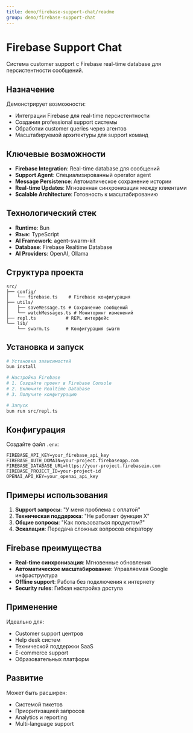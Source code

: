 ```yaml
---
title: demo/firebase-support-chat/readme
group: demo/firebase-support-chat
---
```


# Firebase Support Chat

Система customer support с Firebase real-time database для персистентности сообщений.

## Назначение

Демонстрирует возможности:
- Интеграции Firebase для real-time персистентности
- Создания professional support системы
- Обработки customer queries через агентов
- Масштабируемой архитектуры для support команд

## Ключевые возможности

- **Firebase Integration**: Real-time database для сообщений
- **Support Agent**: Специализированный operator agent
- **Message Persistence**: Автоматическое сохранение истории
- **Real-time Updates**: Мгновенная синхронизация между клиентами
- **Scalable Architecture**: Готовность к масштабированию

## Технологический стек

- **Runtime**: Bun
- **Язык**: TypeScript
- **AI Framework**: agent-swarm-kit
- **Database**: Firebase Realtime Database
- **AI Providers**: OpenAI, Ollama

## Структура проекта

```
src/
├── config/
│   └── firebase.ts    # Firebase конфигурация
├── utils/
│   ├── saveMessage.ts # Сохранение сообщений
│   └── watchMessages.ts # Мониторинг изменений
├── repl.ts           # REPL интерфейс
└── lib/
    └── swarm.ts      # Конфигурация swarm
```

## Установка и запуск

```bash
# Установка зависимостей
bun install

# Настройка Firebase
# 1. Создайте проект в Firebase Console
# 2. Включите Realtime Database
# 3. Получите конфигурацию

# Запуск
bun run src/repl.ts
```

## Конфигурация

Создайте файл `.env`:

```env
FIREBASE_API_KEY=your_firebase_api_key
FIREBASE_AUTH_DOMAIN=your-project.firebaseapp.com
FIREBASE_DATABASE_URL=https://your-project.firebaseio.com
FIREBASE_PROJECT_ID=your-project-id
OPENAI_API_KEY=your_openai_api_key
```

## Примеры использования

1. **Support запросы**: "У меня проблема с оплатой"
2. **Техническая поддержка**: "Не работает функция X"
3. **Общие вопросы**: "Как пользоваться продуктом?"
4. **Эскалация**: Передача сложных вопросов оператору

## Firebase преимущества

- **Real-time синхронизация**: Мгновенные обновления
- **Автоматическое масштабирование**: Управляемая Google инфраструктура
- **Offline support**: Работа без подключения к интернету
- **Security rules**: Гибкая настройка доступа

## Применение

Идеально для:
- Customer support центров
- Help desk систем
- Технической поддержки SaaS
- E-commerce support
- Образовательных платформ

## Развитие

Может быть расширен:
- Системой тикетов
- Приоритизацией запросов
- Analytics и reporting
- Multi-language support